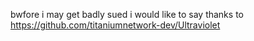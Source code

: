 bwfore i may get badly sued i would like to say thanks to https://github.com/titaniumnetwork-dev/Ultraviolet
